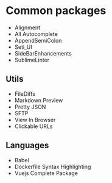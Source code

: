 # Common packages

- Alignment
- All Autocomplete
- AppendSemiColon
- Seti_UI
- SideBarEnhancements
- SublimeLinter

## Utils

- FileDiffs
- Markdown Preview
- Pretty JSON
- SFTP
- View In Browser
- Clickable URLs

## Languages

- Babel
- Dockerfile Syntax Highlighting
- Vuejs Complete Package

